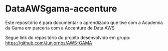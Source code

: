 # DataAWSgama-accenture

Este repositório é para documentar o aprendizado que tive com a Academia da Gama em parceria com a Accenture de Data AWS


Segue link do repositório do projeto desenvolvido em grupo: https://github.com/Juniornbs/AWS-GAMA 
